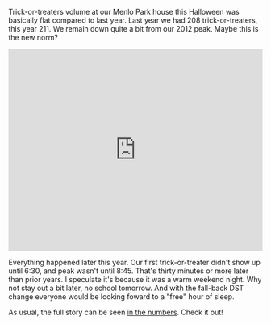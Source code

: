 <!-- 
.. title: Flat
.. slug: halloween-2015
.. link: 
.. description: 
.. tags: Halloween
.. date: 2015/11/01 01:15
-->

Trick-or-treaters volume at our Menlo Park house this Halloween was basically flat compared to last
year. Last year we had 208 trick-or-treaters, this year 211. We remain down quite a bit from our 2012
peak. Maybe this is the new norm?

<iframe width=100% height=400 frameborder=0
src="https://docs.google.com/spreadsheets/d/1w-7ftYzue_VQl4lt-QNFU_UfeDAROg47-1tlOzIw5Vk/pubchart?oid=17&amp;format=interactive"></iframe>

Everything happened later this year. Our first trick-or-treater didn't show up until 6:30, and
peak wasn't until 8:45. That's thirty minutes or more later than prior years. I speculate it's because
it was a warm weekend night. Why not stay out a bit later, no school tomorrow. And with the fall-back
DST change everyone would be looking foward to a "free" hour of sleep.

As usual, the full story can be seen 
<a href="https://docs.google.com/spreadsheet/ccc?key=0AnpKmkglpRs5dDh3dWRmRlFVaG0yc08xU0lhTzF1NUE">
in the numbers</a>. Check it out!


